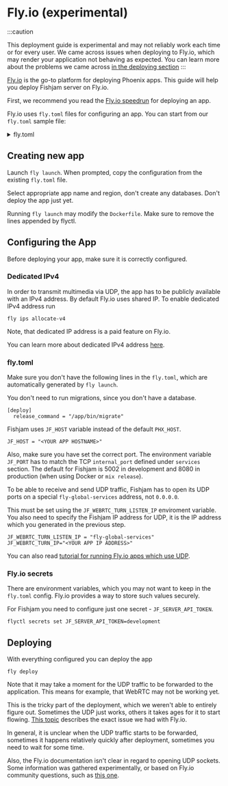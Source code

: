 # Fly.io (experimental)

:::caution

This deployment guide is experimental and may not reliably work each time or for every user.
We came across issues when deploying to Fly.io, which may render your application not
behaving as expected.
You can learn more about the problems we came across [in the deploying section](#deploying)
:::

[Fly.io](https://fly.io) is the go-to platform for deploying Phoenix apps.
This guide will help you deploy Fishjam server on Fly.io.

First, we recommend you read the [Fly.io speedrun](https://fly.io/docs/speedrun/) for deploying an app.


Fly.io uses `fly.toml` files for configuring an app.
You can start from our `fly.toml` sample file:

<details>
  <summary>fly.toml</summary>

  ```
  kill_signal = "SIGTERM"
  kill_timeout = 5
  processes = []

  [env]
    JF_PORT = "4000"
    JF_WEBRTC_USED = "true"
    JF_WEBRTC_TURN_IP = "<ip obtained with fly ips allocate-v4>"
    JF_WEBRTC_TURN_PORT_RANGE = "50000-59999"
    JF_WEBRTC_TURN_LISTEN_IP = "fly-global-services"
    JF_WEBRTC_TURN_TCP_PORT = "50000"

  [experimental]
    auto_rollback = true

  [[services]]
    http_checks = []
    internal_port = 4000
    protocol = "tcp"
    script_checks = []
    [services.concurrency]
      hard_limit = 1000
      soft_limit = 1000
      type = "connections"

    [[services.ports]]
      force_https = true
      handlers = ["http"]
      port = 80

    [[services.ports]]
      handlers = ["tls", "http"]
      port = 443

    [[services.tcp_checks]]
      grace_period = "1s"
      interval = "15s"
      restart_limit = 0
      timeout = "2s"

  [[services]]
    internal_port = 50000
    protocol = "udp"

    [[services.ports]]
      port = 50000
  
  ```
</details>

## Creating new app

Launch `fly launch`. When prompted, copy the configuration from the existing `fly.toml` file.

Select appropriate app name and region, don't create any databases.
Don't deploy the app just yet.

Running `fly launch` may modify the `Dockerfile`.
Make sure to remove the lines appended by flyctl.

## Configuring the App

Before deploying your app, make sure it is correctly configured.

### Dedicated IPv4
In order to transmit multimedia via UDP, the app has to be publicly available with an IPv4 address.
By default Fly.io uses shared IP. To enable dedicated IPv4 address run 

```
fly ips allocate-v4
```

Note, that dedicated IP address is a paid feature on Fly.io.

You can learn more about dedicated IPv4 address [here](https://fly.io/docs/reference/services/#dedicated-ipv4).

### fly.toml

Make sure you don't have the following lines in the `fly.toml`, which are automatically generated by `fly launch`.

You don't need to run migrations, since you don't have a database.
```
[deploy]
  release_command = "/app/bin/migrate"
```

Fishjam uses `JF_HOST` variable instead of the default `PHX_HOST`.
```
JF_HOST = "<YOUR APP HOSTNAME>"
```  

Also, make sure you have set the correct port.
The environment variable `JF_PORT` has to match the TCP `internal_port` defined under `services` section.
The default for Fishjam is 5002 in development and 8080 in production (when using Docker or `mix release`).


To be able to receive and send UDP traffic, Fishjam has to open its UDP ports on a special `fly-global-services` address, not `0.0.0.0`.

This must be set using the `JF_WEBRTC_TURN_LISTEN_IP` enviroment variable.
You also need to specify the Fishjam IP address for UDP, it is the IP address which you generated in the previous step.
```
JF_WEBRTC_TURN_LISTEN_IP = "fly-global-services"
JF_WEBRTC_TURN_IP="<YOUR APP IP ADDRESS>"
```

You can also read [tutorial for running Fly.io apps which use UDP](https://fly.io/docs/app-guides/udp-and-tcp/).


### Fly.io secrets

There are environment variables, which you may not want to keep in the `fly.toml` config.
Fly.io provides a way to store such values securely.

For Fishjam you need to configure just one secret - `JF_SERVER_API_TOKEN`.
```
flyctl secrets set JF_SERVER_API_TOKEN=development
```

## Deploying

With everything configured you can deploy the app 
```
fly deploy
```

Note that it may take a moment for the UDP traffic to be forwarded to the application.
This means for example, that WebRTC may not be working yet.

This is the tricky part of the deployment, which we weren't able to entirely figure out. 
Sometimes the UDP just works, others it takes ages for it to start flowing.
[This topic](https://community.fly.io/t/udp-transport-not-working/12203) describes the exact issue we had with Fly.io.

In general, it is unclear when the UDP traffic starts to be forwarded, sometimes it happens relatively quickly after deployment, sometimes you need to wait for some time.

Also, the Fly.io documentation isn't clear in regard to opening UDP sockets.
Some information was gathered experimentally, or based on Fly.io community questions, such as [this one](https://community.fly.io/t/define-port-range-for-service/1938).
